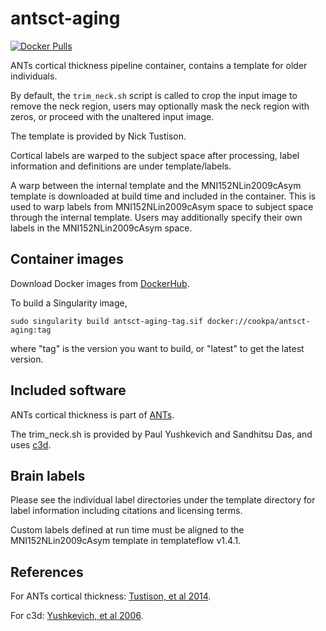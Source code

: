 # antsct-aging

[![Docker
Pulls](https://img.shields.io/docker/pulls/ftdc-picsl/antsct-aging.svg)](https://hub.docker.com/repository/docker/cookpa/antsct-aging)

ANTs cortical thickness pipeline container, contains a template for older
individuals.

By default, the `trim_neck.sh` script is called to crop the input image to
remove the neck region, users may optionally mask the neck region with zeros, or
proceed with the unaltered input image.

The template is provided by Nick Tustison.

Cortical labels are warped to the subject space after processing, label
information and definitions are under template/labels.

A warp between the internal template and the MNI152NLin2009cAsym template is
downloaded at build time and included in the container. This is used to warp
labels from MNI152NLin2009cAsym space to subject space through the internal
template. Users may additionally specify their own labels in the
MNI152NLin2009cAsym space.


## Container images

Download Docker images from [DockerHub](https://hub.docker.com/repository/docker/cookpa/antsct-aging/general).

To build a Singularity image,

```
sudo singularity build antsct-aging-tag.sif docker://cookpa/antsct-aging:tag
```

where "tag" is the version you want to build, or "latest" to get the latest version.


## Included software

ANTs cortical thickness is part of [ANTs](https://github.com/ANTsX/ANTs).

The trim_neck.sh is provided by Paul Yushkevich and Sandhitsu Das, and uses
[c3d](https://github.com/pyushkevich/c3d).


## Brain labels

Please see the individual label directories under the template directory for
label information including citations and licensing terms.

Custom labels defined at run time must be aligned to the MNI152NLin2009cAsym
template in templateflow v1.4.1.


## References

For ANTs cortical thickness: [Tustison, et al 2014](http://dx.doi.org/10.1016/j.neuroimage.2014.05.044).

For c3d: [Yushkevich, et al 2006](http://dx.doi.org/10.1016/j.neuroimage.2006.01.015).
